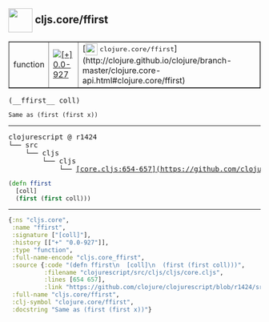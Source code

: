 ## <img width="48px" valign="middle" src="http://i.imgur.com/Hi20huC.png"> cljs.core/ffirst

 <table border="1">
<tr>
<td>function</td>
<td><a href="https://github.com/cljsinfo/api-refs/tree/0.0-927"><img valign="middle" alt="[+] 0.0-927" src="https://img.shields.io/badge/+-0.0--927-lightgrey.svg"></a> </td>
<td>
[<img height="24px" valign="middle" src="http://i.imgur.com/1GjPKvB.png"> <samp>clojure.core/ffirst</samp>](http://clojure.github.io/clojure/branch-master/clojure.core-api.html#clojure.core/ffirst)
</td>
</tr>
</table>

 <samp>
(__ffirst__ coll)<br>
</samp>

```
Same as (first (first x))
```

---

 <pre>
clojurescript @ r1424
└── src
    └── cljs
        └── cljs
            └── <ins>[core.cljs:654-657](https://github.com/clojure/clojurescript/blob/r1424/src/cljs/cljs/core.cljs#L654-L657)</ins>
</pre>

```clj
(defn ffirst
  [coll]
  (first (first coll)))
```


---

```clj
{:ns "cljs.core",
 :name "ffirst",
 :signature ["[coll]"],
 :history [["+" "0.0-927"]],
 :type "function",
 :full-name-encode "cljs.core_ffirst",
 :source {:code "(defn ffirst\n  [coll]\n  (first (first coll)))",
          :filename "clojurescript/src/cljs/cljs/core.cljs",
          :lines [654 657],
          :link "https://github.com/clojure/clojurescript/blob/r1424/src/cljs/cljs/core.cljs#L654-L657"},
 :full-name "cljs.core/ffirst",
 :clj-symbol "clojure.core/ffirst",
 :docstring "Same as (first (first x))"}

```

